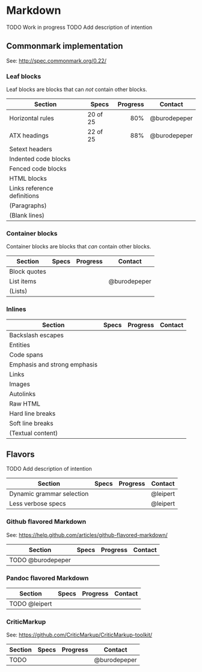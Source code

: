 # Markdown

TODO Work in progress
TODO Add description of intention

## Commonmark implementation

See: http://spec.commonmark.org/0.22/

### Leaf blocks

Leaf blocks are blocks that can _not_ contain other blocks.

| Section | Specs | Progress | Contact |
| ------- | ----- | -------: | ------- |
| Horizontal rules | 20 of 25 | 80% | @burodepeper |
| ATX headings | 22 of 25 | 88% | @burodepeper |
| Setext headers | | | |
| Indented code blocks | | | |
| Fenced code blocks | | | |
| HTML blocks | | | |
| Links reference definitions | | | |
| (Paragraphs) | | | |
| (Blank lines) | | | |

### Container blocks

Container blocks are blocks that _can_ contain other blocks.

| Section | Specs | Progress | Contact |
| ------- | ----- | -------: | ------- |
| Block quotes | | | |
| List items | | | @burodepeper |
| (Lists) | | | |

### Inlines

| Section | Specs | Progress | Contact |
| ------- | ----- | -------: | ------- |
| Backslash escapes | | | |
| Entities | | | |
| Code spans | | | |
| Emphasis and strong emphasis | | | |
| Links | | | |
| Images | | | |
| Autolinks | | | |
| Raw HTML | | | |
| Hard line breaks | | | |
| Soft line breaks | | | |
| (Textual content) | | | |

## Flavors

TODO Add description of intention

| Section | Specs | Progress | Contact |
| ------- | ----- | -------: | ------- |
| Dynamic grammar selection | | | @leipert |
| Less verbose specs | | | @leipert |

### Github flavored Markdown

See: https://help.github.com/articles/github-flavored-markdown/

| Section | Specs | Progress | Contact |
| ------- | ----- | -------: | ------- |
| TODO @burodepeper | | | |

### Pandoc flavored Markdown

| Section | Specs | Progress | Contact |
| ------- | ----- | -------: | ------- |
| TODO @leipert | | | |

### CriticMarkup

See: https://github.com/CriticMarkup/CriticMarkup-toolkit/

| Section | Specs | Progress | Contact |
| ------- | ----- | -------: | ------- |
| TODO | | | @burodepeper |
